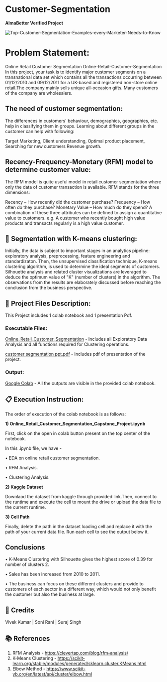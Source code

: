 # Customer-Segmentation
**AlmaBetter Verified Project**

![Top-Customer-Segmentation-Examples-every-Marketer-Needs-to-Know](https://user-images.githubusercontent.com/100477239/173241457-b8978b91-2313-49d0-bd69-ec27a3f9972c.png)

# **Problem Statement:**
Online Retail Customer Segmentation Online-Retail-Customer-Segmentation In this project, your task is to identify major customer segments on a transnational data set which contains all the transactions occurring between 01/12/2010 and 09/12/2011 for a UK-based and registered non-store online retail.The company mainly sells unique all-occasion gifts. Many customers of the company are wholesalers.

## **The need of customer segmentation:**

The differences in customers' behaviour, demographics, geographies, etc. help in classifying them in groups. Learning about different groups in the customer can help with following:

Target Marketing, Client understanding, Optimal product placement, Searching for new customers Revenue growth.

## **Recency-Frequency-Monetary (RFM) model to determine customer value:**

The RFM model is quite useful model in retail customer segmentation where only the data of customer transaction is available. RFM stands for the three dimensions:

Recency – How recently did the customer purchase? Frequency – How often do they purchase? Monetary Value – How much do they spend? A combination of these three attributes can be defined to assign a quantitative value to customers. e.g. A customer who recently bought high value products and transacts regularly is a high value customer.

## 📖 **Segmentation with K-means clustering:**

Initially, the data is subject to important stages in an analytics pipeline: exploratory analysis, preprocessing, feature engineering and standardizaton. Then, the unsupervised classification technique, K-means clustering algorithm, is used to determine the ideal segments of customers. Silhouette analysis and related cluster visualizations are leveraged to deduce the optimum value of "K" (number of clusters) in the algorithm. The observations from the results are elaborately discussed before reaching the conclusion from the business perspective.

## 💾 **Project Files Description:**

This Project includes 1 colab notebook and 1 presentation Pdf.

### **Executable Files:**

[Online_Retail_Customer_Segmentation](https://github.com/vivvvek24/Customer-Segmentation/blob/main/Copy_of_Online_Retail_Customer_Segmentation_Capstone_Project.ipynb) - Includes all Exploratory Data Analysis and all functions required for Clustering operations.

[customer segmentation ppt.pdf](https://github.com/vivvvek24/Customer-Segmentation/blob/main/customer%20segmentation%20ppt.pdf) - Includes pdf of presentation of the project.

### **Output:**

[Google Colab](https://github.com/vivvvek24/Customer-Segmentation/blob/main/Copy_of_Online_Retail_Customer_Segmentation_Capstone_Project.ipynb) - All the outputs are visible in the provided colab notebook.


## 📋 **Execution Instruction:**

The order of execution of the colab notebook is as follows:

**1) Online_Retail_Customer_Segmentation_Capstone_Project.ipynb**

First, click on the open in colab button present on the top center of the notebook.

In this .ipynb file, we have -

• EDA on online retail customer segmentation.

• RFM Analysis.

• Clustering Analysis.

**2) Kaggle Dataset**

Downlaod the dataset from kaggle through provided link.Then, connect to the runtime and execute the cell to mount the drive or upload the data file to the current runtime.

**3) Cell Path**

Finally, delete the path in the dataset loading cell and replace it with the path of your current data file. Run each cell to see the output below it.

## **Conclusions**

• K-Means Clustering with Silhouette gives the highest score of 0.39 for number of clusters 2.

• Sales has been increased from 2010 to 2011.

• The business can focus on these different clusters and provide to customers of each sector in a different way, which would not only benefit the customer but also the business at large.

## 📜 **Credits**

Vivek Kumar | Soni Rani | Suraj Singh

## 📚 **References**
1. RFM Analysis - https://clevertap.com/blog/rfm-analysis/
2. K-Means Clustering - https://scikit-learn.org/stable/modules/generated/sklearn.cluster.KMeans.html
3. Elbow Method - https://www.scikit-yb.org/en/latest/api/cluster/elbow.html
